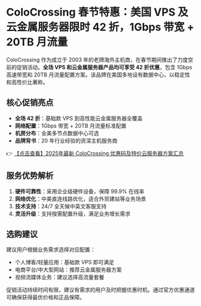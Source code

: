 # ColoCrossing 春节特惠：美国 VPS 及云金属服务器限时 42 折，1Gbps 带宽 + 20TB 月流量

ColoCrossing 作为成立于 2003 年的老牌海外主机商，在春节期间推出了力度空前的促销活动。**全场 VPS 和云金属服务器产品均可享受 42 折优惠**，包含 1Gbps 高速带宽和 20TB 月流量配置方案。该品牌在美国多地设有数据中心，以稳定性和高性价比著称。

## 核心促销亮点

- **全场 42 折**：基础款 VPS 到高性能云金属服务器全覆盖
- **网络配置**：1Gbps 带宽 + 20TB 月流量标准配置
- **机房分布**：全美多节点数据中心可选
- **品牌背书**：20 年行业经验的资深主机服务商

👉 [【点击查看】2025年最新 ColoCrossing 优惠码及特价云服务器方案汇总](https://bit.ly/ColoCrossing)

## 服务优势解析

1. **硬件可靠性**：采用企业级硬件设备，保障 99.9% 在线率
2. **网络优化**：中美直连线路优化，适合外贸建站等业务场景
3. **技术支持**：24/7 全天候中英文客服支持
4. **灵活升级**：支持按需配置升级，满足业务增长需求

## 选购建议

建议用户根据业务需求选择对应配置：
- 个人博客/轻量应用：基础款 VPS 即可满足
- 电商平台/中大型网站：推荐云金属服务器方案
- 视频流媒体业务：建议选择高流量套餐

促销活动持续时间有限，建议有需求的用户及时把握优惠时机。通过官方优惠通道可确保获得最优价格和正品保障。